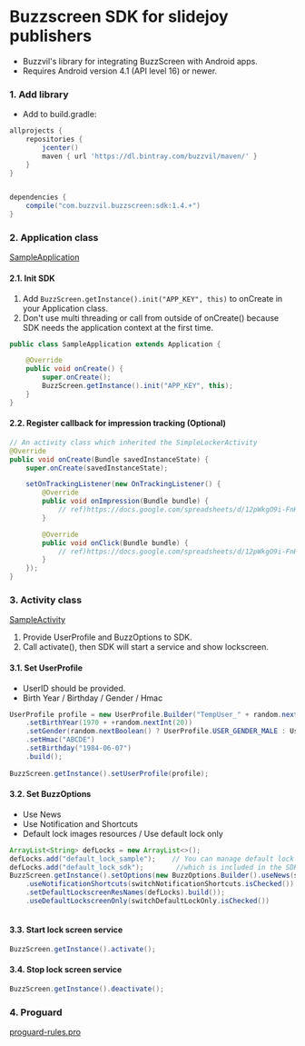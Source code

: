 # Buzzscreen SDK for slidejoy publishers

- Buzzvil's library for integrating BuzzScreen with Android apps.
- Requires Android version 4.1 (API level 16) or newer.

### 1. Add library

- Add to build.gradle:

```groovy
allprojects {
    repositories {
        jcenter()
        maven { url 'https://dl.bintray.com/buzzvil/maven/' }
    }
}


dependencies {
    compile("com.buzzvil.buzzscreen:sdk:1.4.+")
}

```


### 2. Application class

[SampleApplication](https://github.com/Buzzvil/slidejoy-sdk/blob/master/app/src/main/java/com/slidejoy/sample/SampleApplication.java)

#### 2.1. Init SDK

1. Add `BuzzScreen.getInstance().init("APP_KEY", this)` to onCreate in your Application class.
2. Don't use multi threading or call from outside of onCreate() because SDK needs the application context at the first time.

```java
public class SampleApplication extends Application {

	@Override
	public void onCreate() {
		super.onCreate();
		BuzzScreen.getInstance().init("APP_KEY", this);
	}
}
```

#### 2.2. Register callback for impression tracking (Optional)

```java
// An activity class which inherited the SimpleLockerActivity
@Override
public void onCreate(Bundle savedInstanceState) {
	super.onCreate(savedInstanceState);

	setOnTrackingListener(new OnTrackingListener() {
		@Override
		public void onImpression(Bundle bundle) {
			// ref)https://docs.google.com/spreadsheets/d/12pWkgO9i-FnH7-6AS2inlWiLeRAfK5SP8U5ATXQX3sU/edit?usp=sharing
		}

		@Override
		public void onClick(Bundle bundle) {
			// ref)https://docs.google.com/spreadsheets/d/12pWkgO9i-FnH7-6AS2inlWiLeRAfK5SP8U5ATXQX3sU/edit?usp=sharing
		}
	});
}
```

### 3. Activity class

[SampleActivity](https://github.com/Buzzvil/slidejoy-sdk/blob/master/app/src/main/java/com/slidejoy/sample/SampleActivity.java)


1. Provide UserProfile and BuzzOptions to SDK.
2. Call activate(), then SDK will start a service and show lockscreen.

#### 3.1. Set UserProfile

- UserID should be provided.
- Birth Year / Birthday / Gender / Hmac

```java
UserProfile profile = new UserProfile.Builder("TempUser_" + random.nextInt(100))
	.setBirthYear(1970 + +random.nextInt(20))
	.setGender(random.nextBoolean() ? UserProfile.USER_GENDER_MALE : UserProfile.USER_GENDER_FEMALE)
	.setHmac("ABCDE")
	.setBirthday("1984-06-07")
	.build();
						
BuzzScreen.getInstance().setUserProfile(profile);
```

#### 3.2. Set BuzzOptions

- Use News
- Use Notification and Shortcuts
- Default lock images resources / Use default lock only
	
```java
ArrayList<String> defLocks = new ArrayList<>();
defLocks.add("default_lock_sample");    // You can manage default lock screens manually.
defLocks.add("default_lock_sdk");        //which is included in the SDK project.
BuzzScreen.getInstance().setOptions(new BuzzOptions.Builder().useNews(switchNews.isChecked())
	.useNotificationShortcuts(switchNotificationShortcuts.isChecked())
	.setDefaultLockscreenResNames(defLocks).build());
	.useDefaultLockscreenOnly(switchDefaultLockOnly.isChecked())
						
```

#### 3.3. Start lock screen service

```java
BuzzScreen.getInstance().activate();
```

#### 3.4. Stop lock screen service

```java
BuzzScreen.getInstance().deactivate();
```

### 4. Proguard

[proguard-rules.pro](https://github.com/Buzzvil/slidejoy-sdk/blob/master/proguard-rules.pro)
